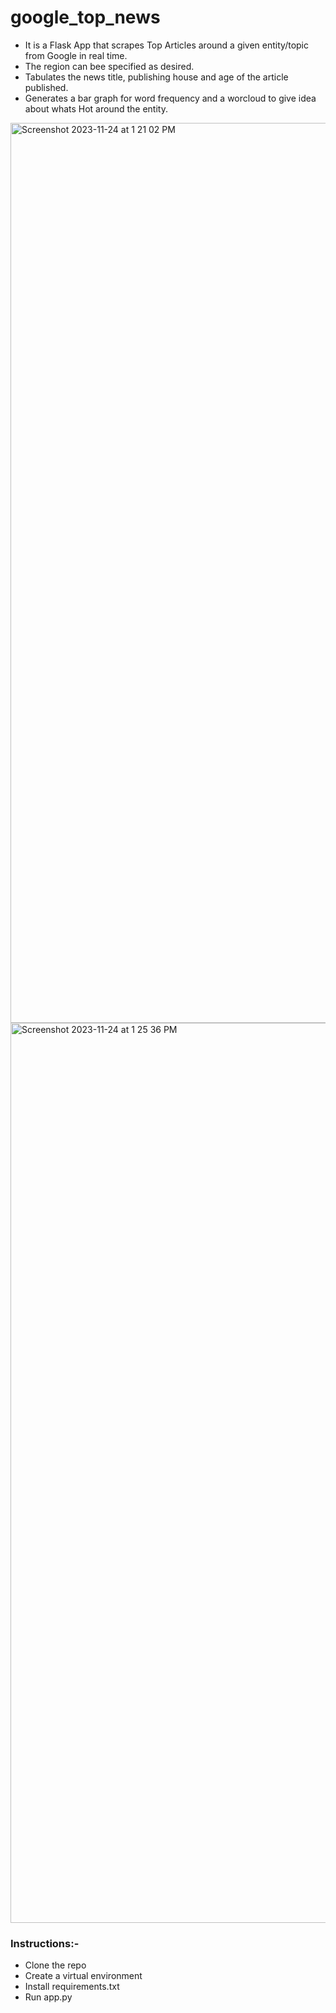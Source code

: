 # google_top_news

- It is a Flask App that scrapes Top Articles around a given entity/topic from Google in real time.
- The region can bee specified as desired.
- Tabulates the news title, publishing house and age of the article published.
- Generates a bar graph for word frequency and a worcloud to give idea about whats Hot around the entity.

<img width="1440" alt="Screenshot 2023-11-24 at 1 21 02 PM" src="https://github.com/AkshayJain-22/google_top_news/assets/96162844/49292a78-2877-4298-9d4a-8eafdba2ec50">

<img width="1440" alt="Screenshot 2023-11-24 at 1 25 36 PM" src="https://github.com/AkshayJain-22/google_top_news/assets/96162844/b2ad2b5c-10b9-4f1d-b513-25644abdd3af">


### Instructions:-

- Clone the repo
- Create a virtual environment
- Install requirements.txt
- Run app.py
